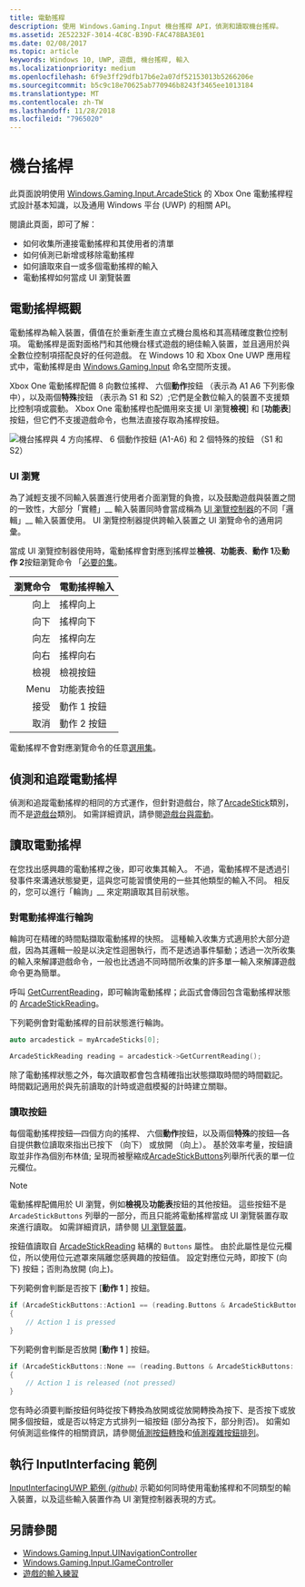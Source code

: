```yaml
---
title: 電動搖桿
description: 使用 Windows.Gaming.Input 機台搖桿 API，偵測和讀取機台搖桿。
ms.assetid: 2E52232F-3014-4C8C-B39D-FAC478BA3E01
ms.date: 02/08/2017
ms.topic: article
keywords: Windows 10, UWP, 遊戲, 機台搖桿, 輸入
ms.localizationpriority: medium
ms.openlocfilehash: 6f9e3ff29dfb17b6e2a07df52153013b5266206e
ms.sourcegitcommit: b5c9c18e70625ab770946b8243f3465ee1013184
ms.translationtype: MT
ms.contentlocale: zh-TW
ms.lasthandoff: 11/28/2018
ms.locfileid: "7965020"
---
```

# <a name="arcade-stick"></a>機台搖桿

此頁面說明使用 [Windows.Gaming.Input.ArcadeStick][arcadestick] 的 Xbox One 電動搖桿程式設計基本知識，以及通用 Windows 平台 (UWP) 的相關 API。

閱讀此頁面，即可了解：

* 如何收集所連接電動搖桿和其使用者的清單
* 如何偵測已新增或移除電動搖桿
* 如何讀取來自一或多個電動搖桿的輸入
* 電動搖桿如何當成 UI 瀏覽裝置

## <a name="arcade-stick-overview"></a>電動搖桿概觀

電動搖桿為輸入裝置，價值在於重新產生直立式機台風格和其高精確度數位控制項。 電動搖桿是面對面格鬥和其他機台樣式遊戲的絕佳輸入裝置，並且適用於與全數位控制項搭配良好的任何遊戲。 在 Windows 10 和 Xbox One UWP 應用程式中，電動搖桿是由 [Windows.Gaming.Input][] 命名空間所支援。

Xbox One 電動搖桿配備 8 向數位搖桿、 六個**動作**按鈕 （表示為 A1 A6 下列影像中），以及兩個**特殊**按鈕 （表示為 S1 和 S2）;它們是全數位輸入的裝置不支援類比控制項或震動。 Xbox One 電動搖桿也配備用來支援 UI 瀏覽**檢視**] 和 [**功能表**] 按鈕，但它們不支援遊戲命令，也無法直接存取為搖桿按鈕。

![機台搖桿與 4 方向搖桿、 6 個動作按鈕 (A1-A6) 和 2 個特殊的按鈕 （S1 和 S2）](images/arcade-stick-1.png)

### <a name="ui-navigation"></a>UI 瀏覽

為了減輕支援不同輸入裝置進行使用者介面瀏覽的負擔，以及鼓勵遊戲與裝置之間的一致性，大部分「實體」__ 輸入裝置同時會當成稱為 [UI 瀏覽控制器](ui-navigation-controller.md)的不同「邏輯」__ 輸入裝置使用。 UI 瀏覽控制器提供跨輸入裝置之 UI 瀏覽命令的通用詞彙。

當成 UI 瀏覽控制器使用時，電動搖桿會對應到搖桿並**檢視**、**功能表**、**動作 1**及**動作 2**按鈕瀏覽命令 「[必要的集](ui-navigation-controller.md#required-set)。

| 瀏覽命令 | 電動搖桿輸入  |
| ------------------:| ------------------- |
|                 向上 | 搖桿向上            |
|               向下 | 搖桿向下          |
|               向左 | 搖桿向左          |
|              向右 | 搖桿向右         |
|               檢視 | 檢視按鈕         |
|               Menu | 功能表按鈕         |
|             接受 | 動作 1 按鈕     |
|             取消 | 動作 2 按鈕     |

電動搖桿不會對應瀏覽命令的任意[選用集](ui-navigation-controller.md#optional-set)。

## <a name="detect-and-track-arcade-sticks"></a>偵測和追蹤電動搖桿

偵測和追蹤電動搖桿的相同的方式運作，但針對遊戲台，除了[ArcadeStick][]類別，而不是[遊戲台](https://docs.microsoft.com/uwp/api/Windows.Gaming.Input.Gamepad)類別。 如需詳細資訊，請參閱[遊戲台與震動](gamepad-and-vibration.md)。

<!-- Arcade sticks are managed by the system, therefore you don't have to create or initialize them. The system provides a list of connected arcades sticks and events to notify you when an arcade stick is added or removed.

### The arcade sticks list

The [ArcadeStick][] class provides a static property, [ArcadeSticks][], which is a read-only list of arcade sticks that are currently connected. Because you might only be interested in some of the connected arcade sticks, it's recommended that you maintain your own collection instead of accessing them through the `ArcadeSticks` property.

The following example copies all connected arcade sticks into a new collection. Note that because other threads in the background will be accessing this collection (in the [ArcadeStickAdded][] and [ArcadeStickRemoved][] events), you need to place a lock around any code that reads or updates the collection.

```cpp
auto myArcadeSticks = ref new Vector<ArcadeStick^>();
critical_section myLock{};

for (auto arcadeStick : ArcadeStick::ArcadeSticks)
{
    // Check if the arcade stick is already in myArcadeSticks; if it isn't, add
    // it.
    critical_section::scoped_lock lock{ myLock };
    auto it = std::find(begin(myArcadeSticks), end(myArcadeSticks), arcadeStick);

    if (it == end(myArcadeSticks))
    {
        // This code assumes that you're interested in all arcade sticks.
        myArcadeSticks->Append(arcadeStick);
    }
}
```

### Adding and removing arcade sticks

When an arcade stick is added or removed the [ArcadeStickAdded][] and [ArcadeStickRemoved][] events are raised. You can register handlers for these events to keep track of the arcade sticks that are currently connected.

The following example starts tracking an arcade stick that's been added.

```cpp
ArcadeStick::ArcadeStickAdded += ref new EventHandler<ArcadeStick^>(Platform::Object^, ArcadeStick^ args)
{
    // Check if the just-added arcade stick is already in myArcadeSticks; if it
    // isn't, add it.
    critical_section::scoped_lock lock{ myLock };
    auto it = std::find(begin(myGamepads), end(myGamepads), args);

    // This code assumes that you're interested in all new arcade sticks.
    myArcadeSticks->Append(args);
}
```

The following example stops tracking an arcade stick that's been removed.

```cpp
ArcadeStick::ArcadeStickRemoved += ref new EventHandler<ArcadeStick^>(Platform::Object^, ArcadeStick^ args)
{
    unsigned int indexRemoved;

    if(myArcadeSticks->IndexOf(args, &indexRemoved))
    {
        myArcadeSticks->RemoveAt(indexRemoved);
    }
}
```

### Users and headsets

Each arcade stick can be associated with a user account to link their identity to their gameplay, and can have a headset attached to facilitate voice chat or in-game features. To learn more about working with users and headsets, see [Tracking users and their devices](input-practices-for-games.md#tracking-users-and-their-devices) and [Headset](headset.md). -->

## <a name="reading-the-arcade-stick"></a>讀取電動搖桿

在您找出感興趣的電動搖桿之後，即可收集其輸入。 不過，電動搖桿不是透過引發事件來溝通狀態變更，這與您可能習慣使用的一些其他類型的輸入不同。 相反的，您可以進行「輪詢」__ 來定期讀取其目前狀態。

### <a name="polling-the-arcade-stick"></a>對電動搖桿進行輪詢

輪詢可在精確的時間點擷取電動搖桿的快照。 這種輸入收集方式適用於大部分遊戲，因為其邏輯一般是以決定性迴圈執行，而不是透過事件驅動；透過一次所收集的輸入來解譯遊戲命令，一般也比透過不同時間所收集的許多單一輸入來解譯遊戲命令更為簡單。

呼叫 [GetCurrentReading][]，即可輪詢電動搖桿；此函式會傳回包含電動搖桿狀態的 [ArcadeStickReading][]。

下列範例會對電動搖桿的目前狀態進行輪詢。

```cpp
auto arcadestick = myArcadeSticks[0];

ArcadeStickReading reading = arcadestick->GetCurrentReading();
```

除了電動搖桿狀態之外，每次讀取都會包含精確指出狀態擷取時間的時間戳記。 時間戳記適用於與先前讀取的計時或遊戲模擬的計時建立關聯。

### <a name="reading-the-buttons"></a>讀取按鈕

每個電動搖桿按鈕&mdash;四個方向的搖桿、 六個**動作**按鈕，以及兩個**特殊**的按鈕&mdash;各自提供數位讀取來指出已按下 （向下） 或放開 （向上）。 基於效率考量，按鈕讀取並非作為個別布林值; 呈現而被壓縮成[ArcadeStickButtons][]列舉所代表的單一位元欄位。

> [!NOTE]
> 電動搖桿配備用於 UI 瀏覽，例如**檢視**及**功能表**按鈕的其他按鈕。 這些按鈕不是 `ArcadeStickButtons` 列舉的一部分，而且只能將電動搖桿當成 UI 瀏覽裝置存取來進行讀取。 如需詳細資訊，請參閱 [UI 瀏覽裝置](ui-navigation-controller.md)。

按鈕值讀取自 [ArcadeStickReading][] 結構的 `Buttons` 屬性。 由於此屬性是位元欄位，所以使用位元遮罩來隔離您感興趣的按鈕值。 設定對應位元時，即按下 (向下) 按鈕；否則為放開 (向上)。

下列範例會判斷是否按下 [**動作 1** ] 按鈕。

```cpp
if (ArcadeStickButtons::Action1 == (reading.Buttons & ArcadeStickButtons::Action1))
{
    // Action 1 is pressed
}
```

下列範例會判斷是否放開 [**動作 1** ] 按鈕。

```cpp
if (ArcadeStickButtons::None == (reading.Buttons & ArcadeStickButtons::Action1))
{
    // Action 1 is released (not pressed)
}
```

您有時必須要判斷按鈕何時從按下轉換為放開或從放開轉換為按下、是否按下或放開多個按鈕，或是否以特定方式排列一組按鈕 (部分為按下，部分則否)。 如需如何偵測這些條件的相關資訊，請參閱[偵測按鈕轉換](input-practices-for-games.md#detecting-button-transitions)和[偵測複雜按鈕排列](input-practices-for-games.md#detecting-complex-button-arrangements)。

## <a name="run-the-inputinterfacing-sample"></a>執行 InputInterfacing 範例

[InputInterfacingUWP 範例 _(github)_](https://github.com/Microsoft/Xbox-ATG-Samples/tree/master/Samples/System/InputInterfacingUWP) 示範如何同時使用電動搖桿和不同類型的輸入裝置，以及這些輸入裝置作為 UI 瀏覽控制器表現的方式。

## <a name="see-also"></a>另請參閱

* [Windows.Gaming.Input.UINavigationController][]
* [Windows.Gaming.Input.IGameController][]
* [遊戲的輸入練習](input-practices-for-games.md)

[Windows.Gaming.Input]: https://msdn.microsoft.com/library/windows/apps/windows.gaming.input.aspx
[Windows.Gaming.Input.IGameController]: https://msdn.microsoft.com/library/windows/apps/windows.gaming.input.igamecontroller.aspx
[Windows.Gaming.Input.UINavigationController]: https://msdn.microsoft.com/library/windows/apps/windows.gaming.input.uinavigationcontroller.aspx
[arcadestick]: https://msdn.microsoft.com/library/windows/apps/windows.gaming.input.arcadestick.aspx
[arcadesticks]: https://msdn.microsoft.com/library/windows/apps/windows.gaming.input.arcadestick.arcadesticks.aspx
[arcadestickadded]: https://msdn.microsoft.com/library/windows/apps/windows.gaming.input.arcadestick.arcadestickadded.aspx
[arcadestickremoved]: https://msdn.microsoft.com/library/windows/apps/windows.gaming.input.arcadestick.arcadestickremoved.aspx
[getcurrentreading]: https://msdn.microsoft.com/library/windows/apps/windows.gaming.input.arcadestick.getcurrentreading.aspx
[arcadestickreading]: https://msdn.microsoft.com/library/windows/apps/windows.gaming.input.arcadestickreading.aspx
[arcadestickbuttons]: https://msdn.microsoft.com/library/windows/apps/windows.gaming.input.arcadestickbuttons.aspx
